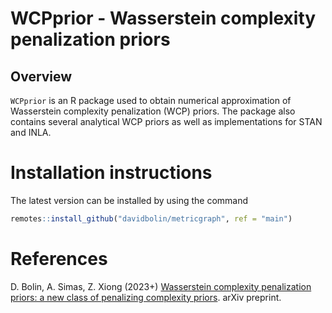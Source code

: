 # WCPprior - Wasserstein complexity penalization priors

## Overview 

`WCPprior` is an R package used to obtain numerical approximation of Wasserstein complexity penalization (WCP) priors. The package also contains several analytical WCP priors as well as implementations for STAN and INLA.

# Installation instructions #

The latest version can be installed by using the command
```r
remotes::install_github("davidbolin/metricgraph", ref = "main")
```

# References #
D. Bolin, A. Simas, Z. Xiong (2023+) [Wasserstein complexity penalization priors: a new class of penalizing complexity priors][ref]. arXiv preprint.



[ref]: https://arxiv.org/abs/2312.04481  "Wasserstein complexity penalization priors: a new class of penalizing complexity priors"
